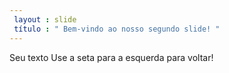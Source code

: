 ```yaml
---
 layout : slide
 título : " Bem-vindo ao nosso segundo slide! "
---
```

Seu texto 
Use a seta para a esquerda para voltar!